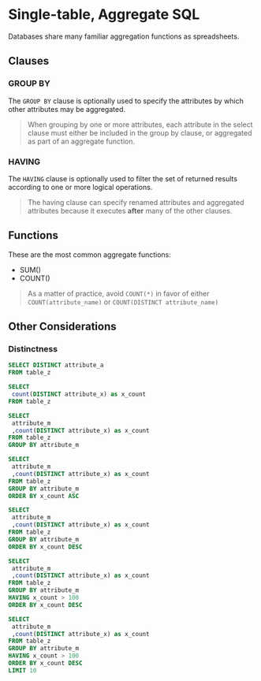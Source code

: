 # Single-table, Aggregate SQL

Databases share many familiar aggregation functions as spreadsheets.

## Clauses

### GROUP BY

The `GROUP BY` clause is optionally used to specify the attributes by which other attributes may be aggregated.

> When grouping by one or more attributes,
 each attribute in the select clause must either be
  included in the group by clause,
  or aggregated as part of an aggregate function.

### HAVING

The `HAVING` clause
 is optionally used to filter the set of returned results according to one or more logical operations.

> The having clause can specify renamed attributes and aggregated attributes because it executes **after** many of the other clauses.

## Functions

These are the most common aggregate functions:

 + SUM()
 + COUNT()

> As a matter of practice, avoid `COUNT(*)` in favor of either `COUNT(attribute_name)` or `COUNT(DISTINCT attribute_name)`

## Other Considerations

### Distinctness

```` sql
SELECT DISTINCT attribute_a
FROM table_z
````

```` sql
SELECT
 count(DISTINCT attribute_x) as x_count
FROM table_z
````

```` sql
SELECT
 attribute_m
 ,count(DISTINCT attribute_x) as x_count
FROM table_z
GROUP BY attribute_m
````

```` sql
SELECT
 attribute_m
 ,count(DISTINCT attribute_x) as x_count
FROM table_z
GROUP BY attribute_m
ORDER BY x_count ASC
````

```` sql
SELECT
 attribute_m
 ,count(DISTINCT attribute_x) as x_count
FROM table_z
GROUP BY attribute_m
ORDER BY x_count DESC
````

```` sql
SELECT
 attribute_m
 ,count(DISTINCT attribute_x) as x_count
FROM table_z
GROUP BY attribute_m
HAVING x_count > 100
ORDER BY x_count DESC
````

```` sql
SELECT
 attribute_m
 ,count(DISTINCT attribute_x) as x_count
FROM table_z
GROUP BY attribute_m
HAVING x_count > 100
ORDER BY x_count DESC
LIMIT 10
````
